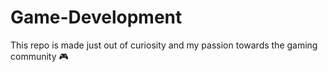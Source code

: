 # Game-Development
This repo is made just out of  curiosity and my passion towards the gaming community 🎮
